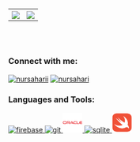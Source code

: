 
<table>
  <tbody>
    <tr>
      <td><a><img align="center" src="https://github-readme-stats.vercel.app/api/top-langs?username=nursaharii&langs_count=10&layout=compact&theme=nord" /></a></td>
      <td><a><img align="center" src="https://github-readme-stats.vercel.app/api?username=nursaharii&theme=nord&show_icons=true" /></a></td>
    </tr>
  </tbody>
  </table>
<br><br>
<h3 align="left">Connect with me:</h3>
<p align="left">
<a href="https://linkedin.com/in/nursaharii" target="blank"><img align="center" src="https://raw.githubusercontent.com/rahuldkjain/github-profile-readme-generator/master/src/images/icons/Social/linked-in-alt.svg" alt="nursaharii" height="30" width="40" /></a>
<a href="https://www.hackerrank.com/nursahari" target="blank"><img align="center" src="https://raw.githubusercontent.com/rahuldkjain/github-profile-readme-generator/master/src/images/icons/Social/hackerrank.svg" alt="nursahari" height="30" width="40" /></a>
</p>

<h3 align="left">Languages and Tools:</h3>
<p align="left"> <a href="https://firebase.google.com/" target="_blank" rel="noreferrer"> <img src="https://www.vectorlogo.zone/logos/firebase/firebase-icon.svg" alt="firebase" width="40" height="40"/> </a> <a href="https://git-scm.com/" target="_blank" rel="noreferrer"> <img src="https://www.vectorlogo.zone/logos/git-scm/git-scm-icon.svg" alt="git" width="40" height="40"/> </a> <a href="https://www.oracle.com/" target="_blank" rel="noreferrer"> <img src="https://raw.githubusercontent.com/devicons/devicon/master/icons/oracle/oracle-original.svg" alt="oracle" width="40" height="40"/> </a> <a href="https://www.sqlite.org/" target="_blank" rel="noreferrer"> <img src="https://www.vectorlogo.zone/logos/sqlite/sqlite-icon.svg" alt="sqlite" width="40" height="40"/> </a> <a href="https://developer.apple.com/swift/" target="_blank" rel="noreferrer"> <img src="https://raw.githubusercontent.com/devicons/devicon/master/icons/swift/swift-original.svg" alt="swift" width="40" height="40"/> </a> </p>
